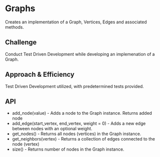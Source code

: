 # Graphs

<!-- Short summary or background information -->

Creates an implementation of a Graph, Vertices, Edges and associated methods.

## Challenge

<!-- Description of the challenge -->

Conduct Test Driven Development while developing an implemenation of a Graph.

## Approach & Efficiency

<!-- What approach did you take? Why? What is the Big O space/time for this approach? -->

Test Driven Development utilized, with predetermined tests provided.

## API

<!-- Description of each method publicly available in your Graph -->

-   add_node(value) - Adds a node to the Graph instance. Returns added node
-   add_edge(start_vertex, end_vertex, weight = 0) - Adds a new edge between nodes with an optional weight.
-   get_nodes() - Returns all nodes (vertices) in the Graph instance.
-   get_neighbors(vertex) - Returns a collection of edges connected to the node (vertex)
-   size() - Returns number of nodes in the Graph instance.
